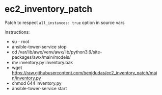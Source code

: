 # ec2_inventory_patch

Patch to respect `all_instances: true` option in source vars

Instructions:

  - su - root
  - ansible-tower-service stop
  - cd /var/lib/awx/venv/awx/lib/python3.6/site-packages/awx/main/models/
  - mv inventory.py inventory.bak
  - wget https://raw.githubusercontent.com/benjdudas/ec2_inventory_patch/main/inventory.py
  - chmod 644 inventory.py
  - ansible-tower-service start


